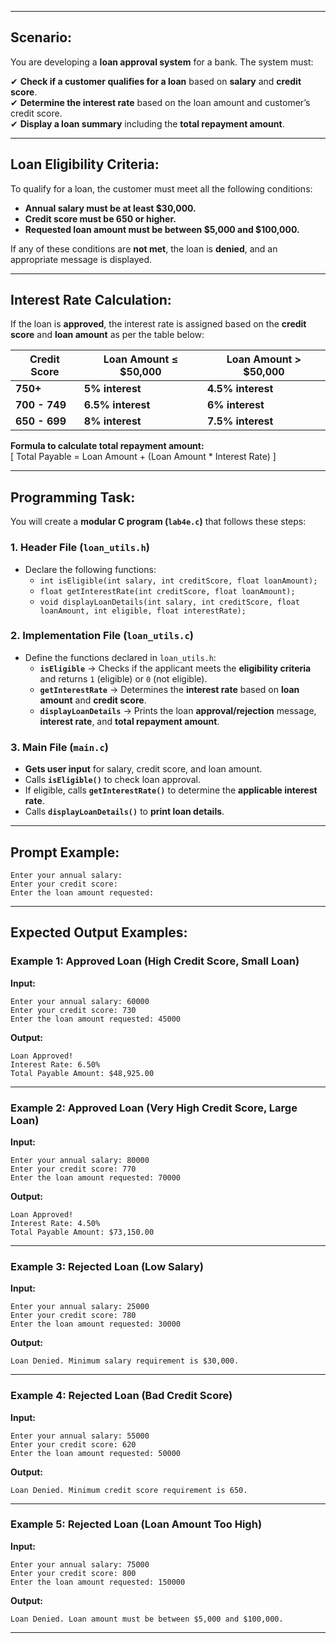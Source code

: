 
---

## **Scenario:**  
You are developing a **loan approval system** for a bank. The system must:  

✔ **Check if a customer qualifies for a loan** based on **salary** and **credit score**.  
✔ **Determine the interest rate** based on the loan amount and customer’s credit score.  
✔ **Display a loan summary** including the **total repayment amount**.  

---

## **Loan Eligibility Criteria:**  
To qualify for a loan, the customer must meet all the following conditions:  
- **Annual salary must be at least $30,000.**  
- **Credit score must be 650 or higher.**  
- **Requested loan amount must be between $5,000 and $100,000.**  

If any of these conditions are **not met**, the loan is **denied**, and an appropriate message is displayed.  

---

## **Interest Rate Calculation:**  
If the loan is **approved**, the interest rate is assigned based on the **credit score** and **loan amount** as per the table below:  

| **Credit Score** | **Loan Amount ≤ $50,000** | **Loan Amount > $50,000** |
|-----------------|----------------------|----------------------|
| **750+**        | **5% interest**       | **4.5% interest**   |
| **700 - 749**   | **6.5% interest**     | **6% interest**     |
| **650 - 699**   | **8% interest**       | **7.5% interest**   |

**Formula to calculate total repayment amount:**  
\[
Total Payable = Loan Amount + (Loan Amount * Interest Rate)
\]

---

## **Programming Task:**  

You will create a **modular C program (`lab4e.c`)** that follows these steps:  

### **1. Header File (`loan_utils.h`)**  
- Declare the following functions:
  - `int isEligible(int salary, int creditScore, float loanAmount);`  
  - `float getInterestRate(int creditScore, float loanAmount);`  
  - `void displayLoanDetails(int salary, int creditScore, float loanAmount, int eligible, float interestRate);`  

### **2. Implementation File (`loan_utils.c`)**  
- Define the functions declared in `loan_utils.h`:  
  - **`isEligible`** → Checks if the applicant meets the **eligibility criteria** and returns `1` (eligible) or `0` (not eligible).  
  - **`getInterestRate`** → Determines the **interest rate** based on **loan amount** and **credit score**.  
  - **`displayLoanDetails`** → Prints the loan **approval/rejection** message, **interest rate**, and **total repayment amount**.  

### **3. Main File (`main.c`)**  
- **Gets user input** for salary, credit score, and loan amount.  
- Calls **`isEligible()`** to check loan approval.  
- If eligible, calls **`getInterestRate()`** to determine the **applicable interest rate**.  
- Calls **`displayLoanDetails()`** to **print loan details**.  

---

## **Prompt Example:**  
```plaintext
Enter your annual salary: 
Enter your credit score: 
Enter the loan amount requested: 
```

---

## **Expected Output Examples:**  

### **Example 1: Approved Loan (High Credit Score, Small Loan)**  
**Input:**  
```plaintext
Enter your annual salary: 60000  
Enter your credit score: 730  
Enter the loan amount requested: 45000  
```
**Output:**  
```plaintext
Loan Approved!
Interest Rate: 6.50%
Total Payable Amount: $48,925.00
```

---

### **Example 2: Approved Loan (Very High Credit Score, Large Loan)**  
**Input:**  
```plaintext
Enter your annual salary: 80000  
Enter your credit score: 770  
Enter the loan amount requested: 70000  
```
**Output:**  
```plaintext
Loan Approved!
Interest Rate: 4.50%
Total Payable Amount: $73,150.00
```

---

### **Example 3: Rejected Loan (Low Salary)**  
**Input:**  
```plaintext
Enter your annual salary: 25000  
Enter your credit score: 780  
Enter the loan amount requested: 30000  
```
**Output:**  
```plaintext
Loan Denied. Minimum salary requirement is $30,000.
```

---

### **Example 4: Rejected Loan (Bad Credit Score)**  
**Input:**  
```plaintext
Enter your annual salary: 55000  
Enter your credit score: 620  
Enter the loan amount requested: 50000  
```
**Output:**  
```plaintext
Loan Denied. Minimum credit score requirement is 650.
```

---

### **Example 5: Rejected Loan (Loan Amount Too High)**  
**Input:**  
```plaintext
Enter your annual salary: 75000  
Enter your credit score: 800  
Enter the loan amount requested: 150000  
```
**Output:**  
```plaintext
Loan Denied. Loan amount must be between $5,000 and $100,000.
```

---
